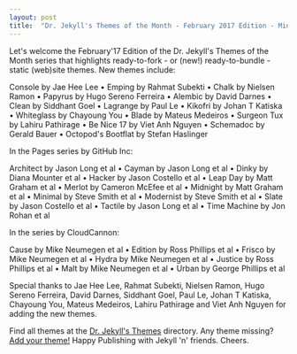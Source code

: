 ```yaml
---
layout: post
title:  "Dr. Jekyll's Themes of the Month - February 2017 Edition - Midnight, Hacker, Merlot, Bootflat, Schemadoc etc."
---
```


Let's welcome the February'17 Edition of the Dr. Jekyll's Themes of the Month series
that highlights ready-to-fork - or (new!) ready-to-bundle - static (web)site themes. 
New themes include:

Console by Jae Hee Lee • 
Emping by Rahmat Subekti • 
Chalk by Nielsen Ramon • 
Papyrus by Hugo Sereno Ferreira • 
Alembic by David Darnes • 
Clean by Siddhant Goel • 
Lagrange by Paul Le • 
Kikofri by Johan T Katiska • 
Whiteglass by Chayoung You • 
Blade by Mateus Medeiros • 
Surgeon Tux by Lahiru Pathirage • 
Be Nice 17 by Viet Anh Nguyen • 
Schemadoc by Gerald Bauer •
Octopod's Bootflat by Stefan Haslinger

In the Pages series by GitHub Inc:

Architect by Jason Long et al • 
Cayman by Jason Long et al •
Dinky by Diana Mounter et al •
Hacker by Jason Costello et al •
Leap Day by Matt Graham et al •
Merlot by Cameron McEfee et al •
Midnight by Matt Graham et al •
Minimal by Steve Smith et al •
Modernist by Steve Smith et al •
Slate by Jason Costello et al •
Tactile by Jason Long et al •
Time Machine by Jon Rohan et al

In the series by CloudCannon:

Cause by Mike Neumegen et al •
Edition by Ross Phillips et al •
Frisco by Mike Neumegen et al •
Hydra by Mike Neumegen et al •
Justice by Ross Phillips et al •
Malt by Mike Neumegen et al •
Urban by George Phillips et al
  
Special thanks to Jae Hee Lee, Rahmat Subekti, Nielsen Ramon, Hugo Sereno Ferreira,
David Darnes, Siddhant Goel, Paul Le, Johan T Katiska, Chayoung You, Mateus Medeiros,
Lahiru Pathirage and Viet Anh Nguyen
for adding the new themes.

Find all themes at the [Dr. Jekyll's Themes](http://drjekyllthemes.github.io) directory.
Any theme missing? [Add your theme!](https://github.com/drjekyllthemes/themes)
Happy Publishing with Jekyll 'n' friends. Cheers.
